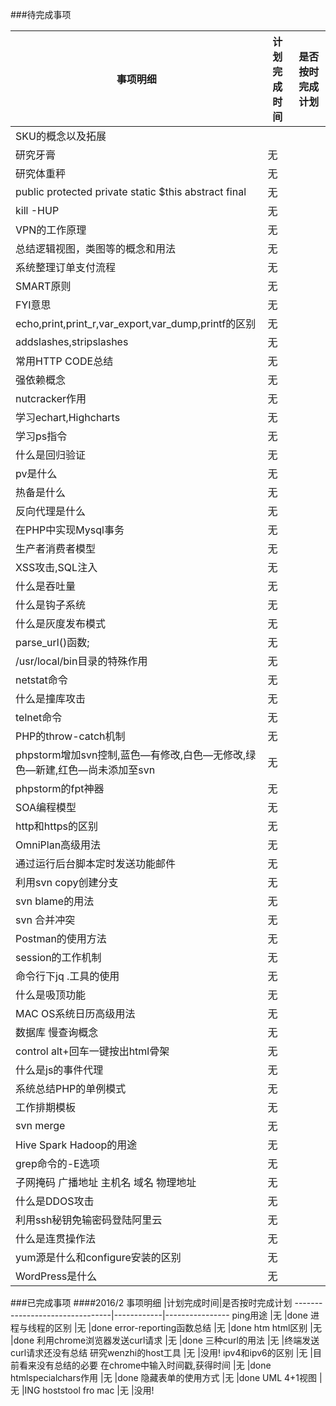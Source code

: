 ###待完成事项

事项明细                        |计划完成时间|是否按时完成计划
--------------------------------|------------|----------------
SKU的概念以及拓展               |            |
研究牙膏                        |无          |
研究体重秤                      |无          |
public protected private static $this abstract final|无|
kill -HUP                       |无          |
VPN的工作原理                   |无          |
总结逻辑视图，类图等的概念和用法|无          |
系统整理订单支付流程            |无          |
SMART原则                       |无          |
FYI意思                         |无          |
echo,print,print_r,var_export,var_dump,printf的区别|无|
addslashes,stripslashes         |无          |
常用HTTP CODE总结               |无          |
强依赖概念                      |无          |
nutcracker作用                  |无          |
学习echart,Highcharts           |无          |
学习ps指令                      |无          |
什么是回归验证                  |无          |
pv是什么                        |无          |
热备是什么                      |无          |
反向代理是什么                  |无          |
在PHP中实现Mysql事务            |无          |
生产者消费者模型                |无          |
XSS攻击,SQL注入                 |无          |
什么是吞吐量                    |无          |
什么是钩子系统                  |无          |
什么是灰度发布模式              |无          |
parse_url()函数;                |无          |
/usr/local/bin目录的特殊作用    |无          |
netstat命令                     |无          |
什么是撞库攻击                  |无          |
telnet命令                      |无          |
PHP的throw-catch机制            |无          |
phpstorm增加svn控制,蓝色—有修改,白色—无修改,绿色—新建,红色—尚未添加至svn|无||
phpstorm的fpt神器               |无          |
SOA编程模型                     |无          |
http和https的区别               |无          |
OmniPlan高级用法                |无          |
通过运行后台脚本定时发送功能邮件|无          |
利用svn copy创建分支            |无          |
svn blame的用法                 |无          |
svn 合并冲突                    |无          |
Postman的使用方法               |无          |
session的工作机制               |无          |
命令行下jq .工具的使用          |无          |
什么是吸顶功能                  |无          |
MAC OS系统日历高级用法          |无          |
数据库 慢查询概念               |无          |
control alt+回车一键按出html骨架|无          |
什么是js的事件代理              |无          |
系统总结PHP的单例模式           |无          |
工作排期模板                    |无          |
svn merge                       |无          |
Hive Spark Hadoop的用途         |无          |
grep命令的-E选项                |无          |
子网掩码 广播地址 主机名 域名 物理地址|无    |
什么是DDOS攻击                  |无          |
利用ssh秘钥免输密码登陆阿里云   |无          |
什么是连贯操作法                |无          |
yum源是什么和configure安装的区别|无          |
WordPress是什么                 |无          |

###已完成事项
####2016/2
事项明细                        |计划完成时间|是否按时完成计划
--------------------------------|------------|----------------
ping用途                        |无          |done
进程与线程的区别                |无          |done
error-reporting函数总结         |无          |done
htm html区别                    |无          |done
利用chrome浏览器发送curl请求    |无          |done
三种curl的用法                  |无          |终端发送curl请求还没有总结
研究wenzhi的host工具            |无          |没用!
ipv4和ipv6的区别                |无          |目前看来没有总结的必要
在chrome中输入时间戳,获得时间   |无          |done
htmlspecialchars作用            |无          |done
隐藏表单的使用方式              |无          |done
UML 4+1视图                     |无          |ING
hoststool fro mac               |无          |没用!

